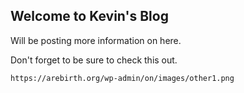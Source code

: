 ## Welcome to Kevin's Blog

Will be posting more information on here.

<title>Sharing Link Validation</title>

Don't forget to be sure to check this out.

`https://arebirth.org/wp-admin/on/images/other1.png`
